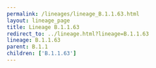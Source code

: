 ```yaml
---
permalink: /lineages/lineage_B.1.1.63.html
layout: lineage_page
title: Lineage B.1.1.63
redirect_to: ../lineage.html?lineage=B.1.1.63
lineage: B.1.1.63
parent: B.1.1
children: ['B.1.1.63']
---
```

